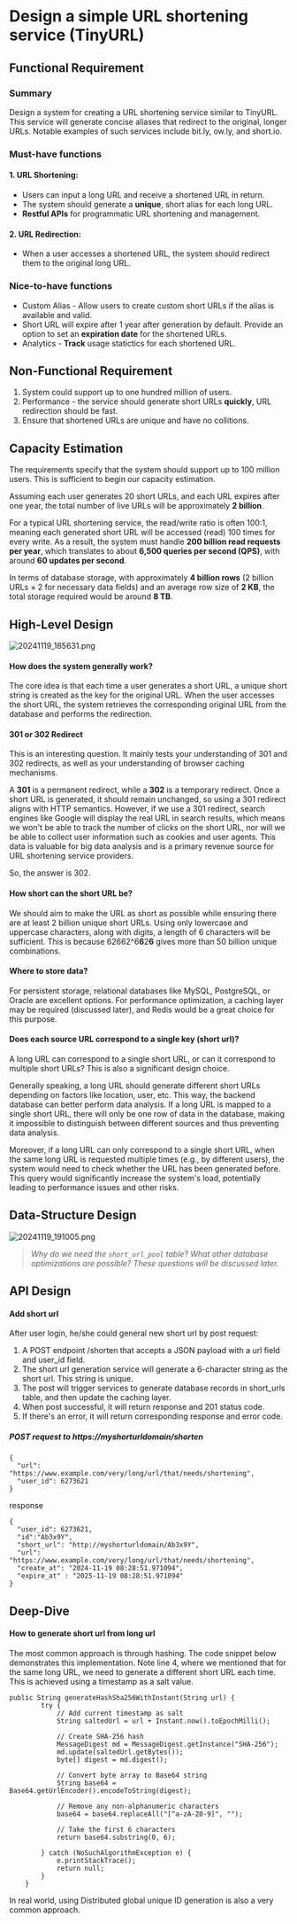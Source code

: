 # Design a simple URL shortening service (TinyURL)

## Functional Requirement

### Summary

Design a system for creating a URL shortening service similar to TinyURL. This service will generate concise aliases that redirect to the original, longer URLs. Notable examples of such services include bit.ly, ow.ly, and short.io.

### Must-have functions

#### 1. URL Shortening:

- Users can input a long URL and receive a shortened URL in return.
- The system should generate a **unique**, short alias for each long URL.
- **Restful APIs** for programmatic URL shortening and management.

#### 2. URL Redirection:

- When a user accesses a shortened URL, the system should redirect them to the original long URL.

### Nice-to-have functions

* Custom Alias - Allow users to create custom short URLs if the alias is available and valid.
* Short URL will expire after 1 year after generation by default. Provide an option to set an **expiration date** for the shortened URLs.
* Analytics - **Track** usage statictics for each shortened URL.

## Non-Functional Requirement

1. System could support up to one hundred million of users.
2. Performance - the service should generate short URLs **quickly**, URL redirection should be fast.
3. Ensure that shortened URLs are unique and have no collitions.

## Capacity Estimation

The requirements specify that the system should support up to 100 million users. This is sufficient to begin our capacity estimation.

Assuming each user generates 20 short URLs, and each URL expires after one year, the total number of live URLs will be approximately **2 billion**.

For a typical URL shortening service, the read/write ratio is often 100:1, meaning each generated short URL will be accessed (read) 100 times for every write. As a result, the system must handle **200 billion read requests per year**, which translates to about **6,500 queries per second (QPS)**, with around **60 updates per second**.

In terms of database storage, with approximately **4 billion rows** (2 billion URLs × 2 for necessary data fields) and an average row size of **2 KB**, the total storage required would be around **8 TB**.

## High-Level Design

![20241119_165631.png](assets/2024-11-19_165631.png)

#### How does the system generally work?

The core idea is that each time a user generates a short URL, a unique short string is created as the key for the original URL. When the user accesses the short URL, the system retrieves the corresponding original URL from the database and performs the redirection.

#### 301 or 302 Redirect

This is an interesting question. It mainly tests your understanding of 301 and 302 redirects, as well as your understanding of browser caching mechanisms.

A **301** is a permanent redirect, while a **302** is a temporary redirect. Once a short URL is generated, it should remain unchanged, so using a 301 redirect aligns with HTTP semantics. However, if we use a 301 redirect, search engines like Google will display the real URL in search results, which means we won't be able to track the number of clicks on the short URL, nor will we be able to collect user information such as cookies and user agents. This data is valuable for big data analysis and is a primary revenue source for URL shortening service providers.

So, the answer is 302.

#### How short can the short URL be?

We should aim to make the URL as short as possible while ensuring there are at least 2 billion unique short URLs. Using only lowercase and uppercase characters, along with digits, a length of 6 characters will be sufficient. This is because 62662^6**6**2**6** gives more than 50 billion unique combinations.

#### Where to store data?

For persistent storage, relational databases like MySQL, PostgreSQL, or Oracle are excellent options. For performance optimization, a caching layer may be required (discussed later), and Redis would be a great choice for this purpose.

#### Does each source URL correspond to a single key (short url)?

A long URL can correspond to a single short URL, or can it correspond to multiple short URLs? This is also a significant design choice.

Generally speaking, a long URL should generate different short URLs depending on factors like location, user, etc. This way, the backend database can better perform data analysis. If a long URL is mapped to a single short URL, there will only be one row of data in the database, making it impossible to distinguish between different sources and thus preventing data analysis.

Moreover, if a long URL can only correspond to a single short URL, when the same long URL is requested multiple times (e.g., by different users), the system would need to check whether the URL has been generated before. This query would significantly increase the system's load, potentially leading to performance issues and other risks.

## Data-Structure Design

![20241119_191005.png](assets/2024-11-19_191005.png)

> *Why do we need the `short_url_pool` table? What other database optimizations are possible? These questions will be discussed later.*

## API Design

#### Add short url

After user login, he/she could general new short url by post request:

1. A POST endpoint /shorten that accepts a JSON payload with a url field and user_id field.
2. The short url generation service will generate a 6-character string as the short url. This string is unique.
3. The post will trigger services to generate database records in short_urls table, and then update the caching layer.
4. When post successful, it will return response and 201 status code.
5. If there's an error, it will return corresponding response and error code.

##### POST request to https://myshorturldomain/shorten

```
{
  "url": "https://www.example.com/very/long/url/that/needs/shortening",
  "user_id": 6273621
}
```

response

```
{
  "user_id": 6273621,  
  "id":"Ab3x9Y",
  "short_url": "http://myshorturldomain/Ab3x9Y",
  "url": "https://www.example.com/very/long/url/that/needs/shortening",
  "create_at": "2024-11-19 08:28:51.971094",
  "expire_at" : "2025-11-19 08:28:51.971094"
}
```

## Deep-Dive

#### How to generate short url from long url

The most common approach is through hashing. The code snippet below demonstrates this implementation. Note line 4, where we mentioned that for the same long URL, we need to generate a different short URL each time. This is achieved using a timestamp as a salt value.

```
public String generateHashSha256WithInstant(String url) {
        try {
            // Add current timestamp as salt
            String saltedUrl = url + Instant.now().toEpochMilli();

            // Create SHA-256 hash
            MessageDigest md = MessageDigest.getInstance("SHA-256");
            md.update(saltedUrl.getBytes());
            byte[] digest = md.digest();

            // Convert byte array to Base64 string
            String base64 = Base64.getUrlEncoder().encodeToString(digest);

            // Remove any non-alphanumeric characters
            base64 = base64.replaceAll("[^a-zA-Z0-9]", "");

            // Take the first 6 characters
            return base64.substring(0, 6);

        } catch (NoSuchAlgorithmException e) {
            e.printStackTrace();
            return null;
        }
    }
```

In real world, using Distributed global unique ID generation is also a very common approach.
